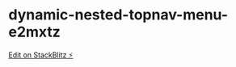 # dynamic-nested-topnav-menu-e2mxtz

[Edit on StackBlitz ⚡️](https://stackblitz.com/edit/dynamic-nested-topnav-menu-e2mxtz)